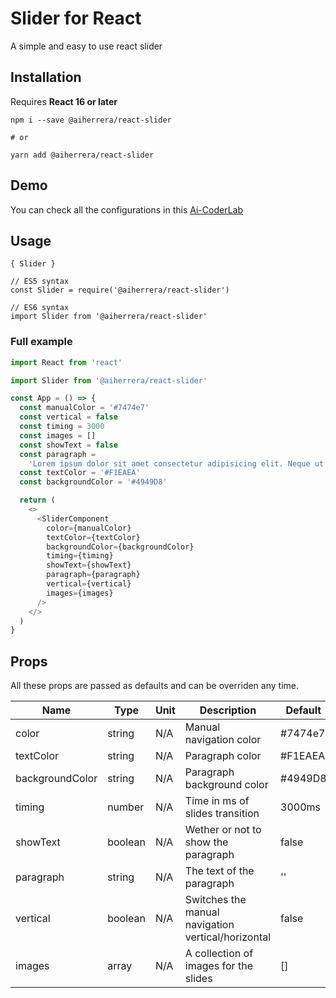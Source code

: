 # Slider for React

A simple and easy to use react slider

## Installation

Requires **React 16 or later**

`npm i --save @aiherrera/react-slider`

`# or`

`yarn add @aiherrera/react-slider`

## Demo

You can check all the configurations in this [Ai-CoderLab](https://coderlab.aiherrera.com/?path=/story/playground-react-components--slider)

## Usage

`{ Slider }`

```
// ES5 syntax
const Slider = require('@aiherrera/react-slider')

// ES6 syntax
import Slider from '@aiherrera/react-slider'

```

### Full example

```typescript
import React from 'react'

import Slider from '@aiherrera/react-slider'

const App = () => {
  const manualColor = '#7474e7'
  const vertical = false
  const timing = 3000
  const images = []
  const showText = false
  const paragraph =
    'Lorem ipsum dolor sit amet consectetur adipisicing elit. Neque ut eveniet ad exercitationem, ducimus mollitia alias debitis magnam atque animi illo officiis eum numquam iure suscipit, iste nisi. Excepturi, rem!'
  const textColor = '#F1EAEA'
  const backgroundColor = '#4949D8'

  return (
    <>
      <SliderComponent
        color={manualColor}
        textColor={textColor}
        backgroundColor={backgroundColor}
        timing={timing}
        showText={showText}
        paragraph={paragraph}
        vertical={vertical}
        images={images}
      />
    </>
  )
}
```

## Props

All these props are passed as defaults and can be overriden any time.

| Name            | Type    | Unit | Description                                        | Default |
| --------------- | ------- | ---- | -------------------------------------------------- | ------- |
| color           | string  | N/A  | Manual navigation color                            | #7474e7 |
| textColor       | string  | N/A  | Paragraph color                                    | #F1EAEA |
| backgroundColor | string  | N/A  | Paragraph background color                         | #4949D8 |
| timing          | number  | N/A  | Time in ms of slides transition                    | 3000ms  |
| showText        | boolean | N/A  | Wether or not to show the paragraph                | false   |
| paragraph       | string  | N/A  | The text of the paragraph                          | ''      |
| vertical        | boolean | N/A  | Switches the manual navigation vertical/horizontal | false   |
| images          | array   | N/A  | A collection of images for the slides              | []      |
